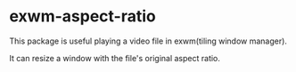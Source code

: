 # exwm-aspect-ratio

This package is useful playing a video file in exwm(tiling window manager).

It can resize a window with the file's original aspect ratio.
